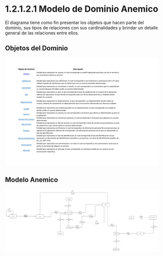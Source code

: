 # 1.2.1.2.1 Modelo de Dominio Anemico

El diagrama tiene como fin presentar los objetos que hacen parte del dominio, sus tipos de relaciones con sus cardinalidades y brindar un detalle general de las relaciones entre ellos.

## Objetos del Dominio

![objetos-del-dominio](https://github.com/F3liP3L/Software2-QuickJob-Documentacion/blob/main/assets/Modelo-Dominio/DDD_Modelo_Enriquecido.jpg)


## Modelo Anemico

![modelo-anemico](https://github.com/F3liP3L/Software2-QuickJob-Documentacion/blob/main/assets/Modelo-Dominio/DDD_Modelo_Anemico.jpg)



